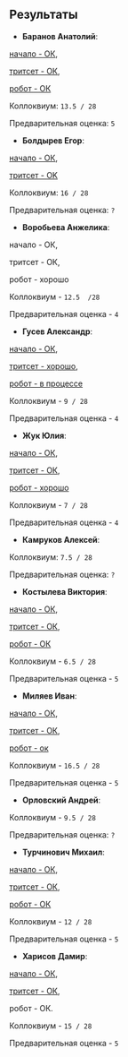 ## Результаты

- **Баранов Анатолий**:

[начало - ОК](/2016.cpp/task0/baranov/),

[тритсет - ОК](/2016.cpp/task0/baranov/#1),

[робот - ОК](/2016.cpp/task0/baranov/#2)

Коллоквиум: `13.5 / 28`

Предварительная оценка: `5`


- **Болдырев Егор**:

[начало - ОК](/2016.cpp/task0/boldyrev/),

[тритсет - OK](/2016.cpp/task0/boldyrev/)

Коллоквиум: `16 / 28`

Предварительная оценка: `?`


- **Воробьева Анжелика**:

начало - ОК,

тритсет - ОК,

робот - хорошо

Коллоквиум - `12.5  /28`

Предварительная оценка - `4`


- **Гусев Александр**:

[начало - ОК](/2016.cpp/task0/gusev/),

[тритсет - хорошо](/2016.cpp/task0/gusev/#1),

[робот - в процессе](/2016.cpp/task0/gusev/#2)

Коллоквиум - `9 / 28`

Предварительная оценка - `4`


- **Жук Юлия**:

[начало - ОК](/2016.cpp/task0/zhuk/),

[тритсет - ОК](/2016.cpp/task0/zhuk/#1),

[робот - хорошо](/2016.cpp/task0/zhuk/#2)

Коллоквиум - `7 / 28`

Предварительная оценка - `4`


- **Камруков Алексей**:

Коллоквиум: `7.5 / 28`

Предварительная оценка: `?`


- **Костылева Виктория**:

[начало - ОК](/2016.cpp/task0/kostyleva/),

[тритсет - ОК](/2016.cpp/task0/kostyleva/#1),

[робот - ОК](/2016.cpp/task0/kostyleva/#2)

Коллоквиум - `6.5 / 28`

Предварительная оценка - `5`


- **Миляев Иван**:

[начало - ОК](/2016.cpp/task0/milyaev/),

[тритсет - ОК](/2016.cpp/task0/milyaev/#1),

[робот - ок](/2016.cpp/task0/milyaev/#1)

Коллоквиум - `16.5 / 28`

Предварительная оценка - `5`


- **Орловский Андрей**:

Коллоквиум - `9.5 / 28`

Предварительная оценка: `?`


- **Турчинович Михаил**:

[начало - ОК](/2016.cpp/task0/turchinovich/),

[тритсет - ОК](/2016.cpp/task0/turchinovich/#1),

[робот - ОК](/2016.cpp/task0/turchinovich/#2)

Коллоквиум - `12 / 28`

Предварительная оценка - `5`


- **Харисов Дамир**:

[начало - ОК](/2016.cpp/task0/kharisov/),

[тритсет - ОК](/2016.cpp/task0/kharisov/#1),

робот - ОК.

Коллоквиум - `15 / 28`

Предварительная оценка - `5`
